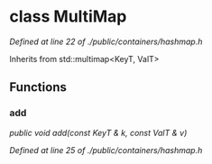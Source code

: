 # class MultiMap

*Defined at line 22 of ./public/containers/hashmap.h*

Inherits from std::multimap<KeyT, ValT>



## Functions

### add

*public void add(const KeyT & k, const ValT & v)*

*Defined at line 25 of ./public/containers/hashmap.h*



